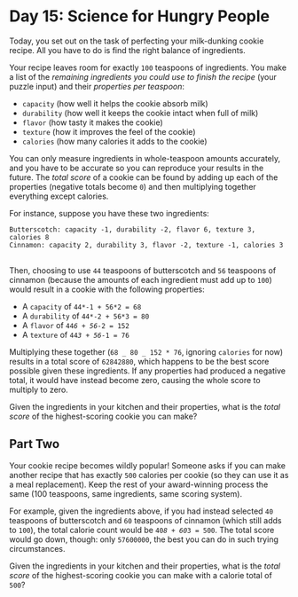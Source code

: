 # Day 15: Science for Hungry People

Today, you set out on the task of perfecting your milk-dunking cookie recipe. All you have to do is find the right balance of ingredients.

Your recipe leaves room for exactly <code>100</code> teaspoons of ingredients. You make a list of the <em>remaining ingredients you could use to finish the recipe</em> (your puzzle input) and their <em>properties per teaspoon</em>:

- <code>capacity</code> (how well it helps the cookie absorb milk)
- <code>durability</code> (how well it keeps the cookie intact when full of milk)
- <code>flavor</code> (how tasty it makes the cookie)
- <code>texture</code> (how it improves the feel of the cookie)
- <code>calories</code> (how many calories it adds to the cookie)

You can only measure ingredients in whole-teaspoon amounts accurately, and you have to be accurate so you can reproduce your results in the future. The <em>total score</em> of a cookie can be found by adding up each of the properties (negative totals become <code>0</code>) and then multiplying together everything except calories.

For instance, suppose you have these two ingredients:

<pre>
<code>Butterscotch: capacity -1, durability -2, flavor 6, texture 3, calories 8
Cinnamon: capacity 2, durability 3, flavor -2, texture -1, calories 3
</code>
</pre>

Then, choosing to use <code>44</code> teaspoons of butterscotch and <code>56</code> teaspoons of cinnamon (because the amounts of each ingredient must add up to <code>100</code>) would result in a cookie with the following properties:

- A <code>capacity</code> of <code>44*-1 + 56*2 = 68</code>
- A <code>durability</code> of <code>44*-2 + 56*3 = 80</code>
- A <code>flavor</code> of <code>44*6 + 56*-2 = 152</code>
- A <code>texture</code> of <code>44*3 + 56*-1 = 76</code>

Multiplying these together (<code>68 _ 80 _ 152 \* 76</code>, ignoring <code>calories</code> for now) results in a total score of <code>62842880</code>, which happens to be the best score possible given these ingredients. If any properties had produced a negative total, it would have instead become zero, causing the whole score to multiply to zero.

Given the ingredients in your kitchen and their properties, what is the <em>total score</em> of the highest-scoring cookie you can make?

## Part Two

Your cookie recipe becomes wildly popular! Someone asks if you can make another recipe that has exactly <code>500</code> calories per cookie (so they can use it as a meal replacement). Keep the rest of your award-winning process the same (100 teaspoons, same ingredients, same scoring system).

For example, given the ingredients above, if you had instead selected <code>40</code> teaspoons of butterscotch and <code>60</code> teaspoons of cinnamon (which still adds to <code>100</code>), the total calorie count would be <code>40*8 + 60*3 = 500</code>. The total score would go down, though: only <code>57600000</code>, the best you can do in such trying circumstances.

Given the ingredients in your kitchen and their properties, what is the <em>total score</em> of the highest-scoring cookie you can make with a calorie total of <code>500</code>?
